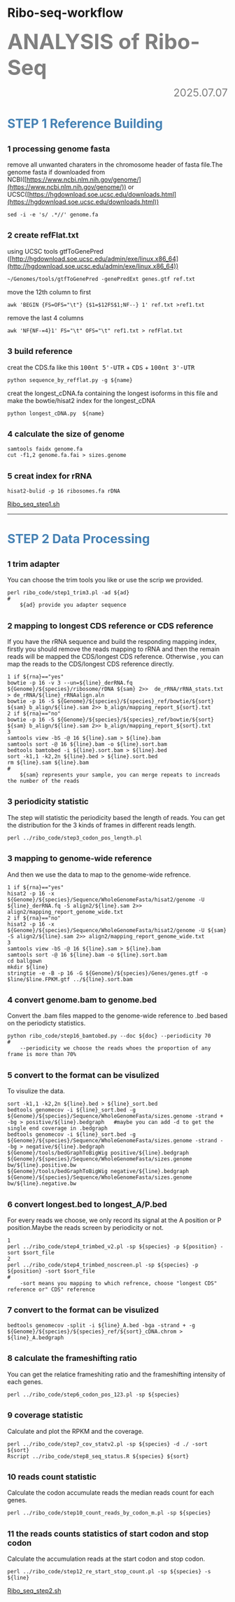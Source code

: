 # Ribo-seq-workflow
 **<font color="grey"><font size=10> ANALYSIS of Ribo-Seq </font></font>**
<font size=5><font color="grey"><p align="right">2025.07.07</p></font></font>
# <font color="steelblue">STEP 1  Reference Building</font>



##   <font size=4>1 processing genome fasta</font>
remove all unwanted charaters in the chromosome header of fasta file.The genome fasta if downloaded from NCBI([https://www.ncbi.nlm.nih.gov/genome/](https://www.ncbi.nlm.nih.gov/genome/)) or UCSC([https://hgdownload.soe.ucsc.edu/downloads.html](https://hgdownload.soe.ucsc.edu/downloads.html))
```shell
sed -i -e 's/ .*//' genome.fa
```
## <font size =4>2 create refFlat.txt</font>
using UCSC tools gtfToGenePred ([http://hgdownload.soe.ucsc.edu/admin/exe/linux.x86_64](http://hgdownload.soe.ucsc.edu/admin/exe/linux.x86_64))
```shell
~/Genomes/tools/gtfToGenePred -genePredExt genes.gtf ref.txt
```
move the 12th column to first
```shell
awk 'BEGIN {FS=OFS="\t"} {$1=$12FS$1;NF--} 1' ref.txt >ref1.txt
```
remove the last 4 columns
```shell
awk 'NF{NF-=4}1' FS="\t" OFS="\t" ref1.txt > refFlat.txt
```
## <font size=4>3 build reference</font>
creat the CDS.fa like this <kbd>100nt 5'-UTR</kbd> + <kbd>CDS</kbd> + <kbd>100nt 3'-UTR</kbd>
```shell
python sequence_by_refflat.py -g ${name}
```
creat the longest_cDNA.fa containing the longest isoforms in this file and make the bowtie/hisat2 index for the longest_cDNA 
```shell
python longest_cDNA.py  ${name}
```
## <font size=4>4 calculate the size of genome </font>
```shell
samtools faidx genome.fa
cut -f1,2 genome.fa.fai > sizes.genome
```
## <font size =4>5 creat index for rRNA </font>
```shell
hisat2-bulid -p 16 ribosomes.fa rDNA
```
[Ribo_seq_step1.sh](https://github.com/Lu-1023/Ribo-seq-workflow/blob/main/Ribo_seq_step1.sh)
***
# <font color="steelblue">STEP 2 Data Processing </font>
## <font size =4>1 trim adapter </font>
You can choose the trim tools you like or use the scrip we provided.
```shell
perl ribo_code/step1_trim3.pl -ad ${ad}
#
    ${ad} provide you adapter sequence
```
## <font size =4>2 mapping to longest CDS reference or CDS reference</font>
If you have the rRNA sequence and build the responding mapping index, firstly you should remove the reads mapping to rRNA and then the remain reads will be mapped the CDS/longest CDS reference. Otherwise , you can map the reads to the CDS/longest CDS reference directly.
```shell
1 if ${rna}=="yes"
bowtie -p 16 -v 3 --un=${line}_derRNA.fq ${Genome}/${species}/ribosome/rDNA ${sam} 2>>	de_rRNA/rRNA_stats.txt > de_rRNA/${line}_rRNAalign.aln
bowtie -p 16 -S ${Genome}/${species}/${species}_ref/bowtie/${sort} ${sam} b_align/${line}.sam 2>> b_align/mapping_report_${sort}.txt
2 if ${rna}=="no"
bowtie -p 16 -S ${Genome}/${species}/${species}_ref/bowtie/${sort} ${sam} b_align/${line}.sam 2>> b_align/mapping_report_${sort}.txt
3 
samtools view -bS -@ 16 ${line}.sam > ${line}.bam  
samtools sort -@ 16 ${line}.bam -o ${line}.sort.bam  
bedtools bamtobed -i ${line}.sort.bam > ${line}.bed
sort -k1,1 -k2,2n ${line}.bed > ${line}.sort.bed
rm ${line}.sam ${line}.bam
# 
    ${sam} represents your sample, you can merge repeats to increads  the number of the reads
```
## <font size =4>3  periodicity statistic</font>
The step will statistic the periodicity based the length of reads. You can get  the distribution for the 3 kinds of frames in different reads length.
```shell
perl ../ribo_code/step3_codon_pos_length.pl
```
## <font size =4>3 mapping to genome-wide reference</font>
And then we use the data to map to the genome-wide refrence.
```shell
1 if ${rna}=="yes"
hisat2 -p 16 -x ${Genome}/${species}/Sequence/WholeGenomeFasta/hisat2/genome -U ${line}_derRNA.fq -S align2/${line}.sam 2>> align2/mapping_report_genome_wide.txt
2 if ${rna}=="no"
hisat2 -p 16 -x ${Genome}/${species}/Sequence/WholeGenomeFasta/hisat2/genome -U ${sam} -S align2/${line}.sam 2>> align2/mapping_report_genome_wide.txt
3
samtools view -bS -@ 16 ${line}.sam > ${line}.bam  
samtools sort -@ 16 ${line}.bam -o ${line}.sort.bam
cd ballgown
mkdir ${line}
stringtie -e -B -p 16 -G ${Genome}/${species}/Genes/genes.gtf -o $line/$line.FPKM.gtf ../${line}.sort.bam
```
## <font size =4>4 convert genome.bam to genome.bed</font>
Convert the .bam files mapped to the genome-wide reference to .bed based on the periodicty statistics.
```shell
python ribo_code/step16_bamtobed.py --doc ${doc} --periodicity 70
# 
    --periodicity we choose the reads whoes the proportion of any frame is more than 70%
```
## <font size =4>5 convert to the format can be visulized</font>
To visulize the data.
```shell
sort -k1,1 -k2,2n ${line}.bed > ${line}_sort.bed
bedtools genomecov -i ${line}_sort.bed -g ${Genome}/${species}/Sequence/WholeGenomeFasta/sizes.genome -strand + -bg > positive/${line}.bedgraph   #maybe you can add -d to get the single end coverage in .bedgraph
bedtools genomecov -i ${line}_sort.bed -g ${Genome}/${species}/Sequence/WholeGenomeFasta/sizes.genome -strand - -bg > negative/${line}.bedgraph
${Genome}/tools/bedGraphToBigWig positive/${line}.bedgraph ${Genome}/${species}/Sequence/WholeGenomeFasta/sizes.genome bw/${line}.positive.bw
${Genome}/tools/bedGraphToBigWig negative/${line}.bedgraph ${Genome}/${species}/Sequence/WholeGenomeFasta/sizes.genome bw/${line}.negative.bw
```
## <font size =4>6 convert longest.bed to longest_A/P.bed</font>
For every reads we choose, we only record its signal at the A position or P position.Maybe the reads screen by periodicity or not.
```shell
1
perl ../ribo_code/step4_trimbed_v2.pl -sp ${species} -p ${position} -sort $sort_file
2
perl ../ribo_code/step4_trimbed_noscreen.pl -sp ${species} -p ${position} -sort $sort_file
#   
    -sort means you mapping to which refrence, choose "longest CDS" reference or" CDS" reference
```
## <font size =4>7 convert to the format can be visulized</font>
```shell
bedtools genomecov -split -i ${line}_A.bed -bga -strand + -g ${Genome}/${species}/${species}_ref/${sort}_cDNA.chrom > ${line}_A.bedgraph
```
## <font size =4>8 calculate the frameshifting ratio</font>
You can get the relatice frameshiting ratio and the frameshifting intensity of each genes.
```shell
perl ../ribo_code/step6_codon_pos_123.pl -sp ${species}
```
## <font size =4>9 coverage statistic</font>
Calculate and plot the RPKM and the coverage.
```shell
perl ../ribo_code/step7_cov_statv2.pl -sp ${species} -d ./ -sort ${sort}
Rscript ../ribo_code/step8_seq_status.R ${species} ${sort}
```
## <font size =4>10 reads count statistic</font>
Calculate the codon accumulate reads the median reads count for each genes.
```shell
perl ../ribo_code/step10_count_reads_by_codon_m.pl -sp ${species}
```
## <font size =4>11 the reads counts statistics of start codon and stop codon</font>
Calculate the accumulation reads at the start codon and stop codon.
```shell
perl ../ribo_code/step12_re_start_stop_count.pl -sp ${species} -s ${line}
```
[Ribo_seq_step2.sh](https://github.com/Lu-1023/Ribo-seq-workflow/blob/main/Ribo_seq_step2.sh)
